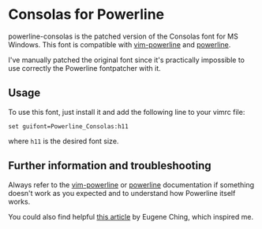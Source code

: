 Consolas for Powerline
======================

powerline-consolas is the patched version of the Consolas font for MS Windows.
This font is compatible with
[vim-powerline](https://github.com/Lokaltog/vim-powerline)
and
[powerline](https://github.com/Lokaltog/powerline).

I've manually patched the original font since it's practically impossible to
use correctly the Powerline fontpatcher with it.

Usage
-----

To use this font, just install it and add the following line to your vimrc file:

    set guifont=Powerline_Consolas:h11

where `h11` is the desired font size.

Further information and troubleshooting
---------------------------------------

Always refer to the [vim-powerline][VimPowDoc] or [powerline][PowDoc]
documentation if something doesn't work as you expected and to understand how
Powerline itself works.

You could also find helpful [this article][CodeJury] by Eugene Ching, which
inspired me.

[VimPowDoc]: https://github.com/Lokaltog/vim-powerline
[PowDoc]: http://lokaltog.github.com/powerline/index.html
[CodeJury]: http://codejury.com/consolas-font-in-vim-powerline-windows/
